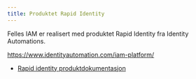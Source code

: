 ```yaml
---
title: Produktet Rapid Identity
---
```



Felles IAM er realisert med produktet Rapid Identity fra Identity Automations.

https://www.identityautomation.com/iam-platform/


* [Rapid identity produktdokumentasjon](https://ri-doc-lts-html5.identitymgmt.net/index.html?lang=en)
